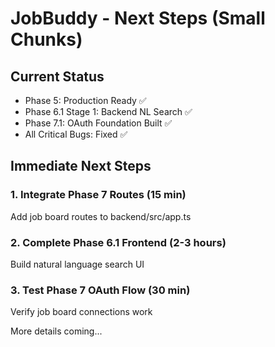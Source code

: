 # JobBuddy - Next Steps (Small Chunks)

## Current Status
- Phase 5: Production Ready ✅
- Phase 6.1 Stage 1: Backend NL Search ✅  
- Phase 7.1: OAuth Foundation Built ✅
- All Critical Bugs: Fixed ✅

## Immediate Next Steps

### 1. Integrate Phase 7 Routes (15 min)
Add job board routes to backend/src/app.ts

### 2. Complete Phase 6.1 Frontend (2-3 hours)
Build natural language search UI

### 3. Test Phase 7 OAuth Flow (30 min)
Verify job board connections work

More details coming...